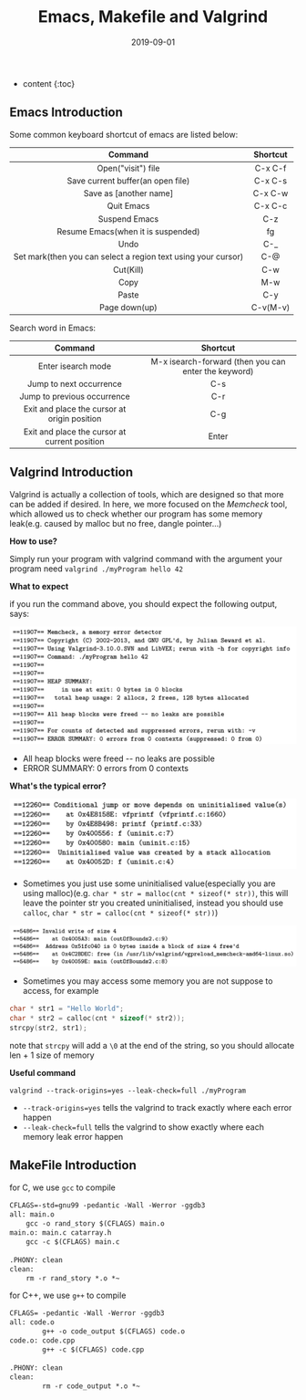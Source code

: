 ﻿---
layout: post
title:  "Emacs, Makefile and Valgrind"
date:   2019-09-01
categories: Coding
tag: Editor
---

* content
{:toc}

## Emacs Introduction

Some common keyboard shortcut of emacs are listed below:

|                            Command                            | Shortcut |
|:-------------------------------------------------------------:|:--------:|
| Open("visit") file                                            | C-x C-f  |
| Save current buffer(an open file)                             | C-x C-s  |
| Save as [another name]                                        | C-x C-w  |
| Quit Emacs                                                    | C-x C-c  |
| Suspend Emacs                                                 | C-z      |
| Resume Emacs(when it is suspended)                            | fg       |
| Undo                                                          | C-_      |
| Set mark(then you can select a region text using your cursor) | C-@      |
| Cut(Kill)                                                     | C-w      |
| Copy                                                          | M-w      |
| Paste                                                         | C-y      |
| Page down(up)                                                 | C-v(M-v) |


Search word in Emacs:

|                    Command                    |                       Shortcut                       |
|:---------------------------------------------:|:----------------------------------------------------:|
| Enter isearch mode                            | M-x isearch-forward (then you can enter the keyword) |
| Jump to next occurrence                       |                          C-s                         |
| Jump to previous occurrence                   |                          C-r                         |
| Exit and place the cursor at origin position  |                          C-g                         |
| Exit and place the cursor at current position |                         Enter                        |

## Valgrind Introduction

Valgrind is actually a collection of tools, which are designed so that more can be added if desired. In here, we more focused on the *Memcheck* tool, which allowed us to check whether our program has some memory leak(e.g. caused by malloc but no free, dangle pointer...)

**How to use?**

Simply run your program with valgrind command with the argument your program need `valgrind ./myProgram hello 42`

**What to expect**

if you run the command above, you should expect the following output, says:

![expected output](../img/valgrind_expected_output.png)

* All heap blocks were freed -- no leaks are possible
* ERROR SUMMARY: 0 errors from 0 contexts

**What's the typical error?**

![uninitalized_value](../img/uninitalized_value.png)

* Sometimes you just use some uninitialised value(especially you are using malloc)(e.g. `char * str = malloc(cnt * sizeof(* str))`, this will leave the pointer str you created uninitialised, instead you should use `calloc`, `char * str = calloc(cnt * sizeof(* str))`)

![invalidate_read/write](../img/invalidate_readwrite.png)

* Sometimes you may access some memory you are not suppose to access, for example

```C
char * str1 = "Hello World";
char * str2 = calloc(cnt * sizeof(* str2));
strcpy(str2, str1);
```

note that `strcpy` will add a `\0` at the end of the string, so you should allocate len + 1 size of memory

**Useful command**

```shell
valgrind --track-origins=yes --leak-check=full ./myProgram
```

* `--track-origins=yes` tells the valgrind to track exactly where each error happen
* `--leak-check=full` tells the valgrind to show exactly where each memory leak error happen

## MakeFile Introduction

for C, we use `gcc` to compile

```make
CFLAGS=-std=gnu99 -pedantic -Wall -Werror -ggdb3
all: main.o
	gcc -o rand_story $(CFLAGS) main.o
main.o: main.c catarray.h
	gcc -c $(CFLAGS) main.c

.PHONY: clean
clean:
	rm -r rand_story *.o *~
```

for C++, we use `g++` to compile
```make
CFLAGS= -pedantic -Wall -Werror -ggdb3
all: code.o
        g++ -o code_output $(CFLAGS) code.o
code.o: code.cpp
        g++ -c $(CFLAGS) code.cpp

.PHONY: clean
clean:
        rm -r code_output *.o *~
```